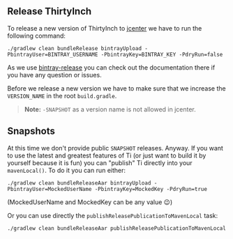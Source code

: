 ## Release ThirtyInch

To release a new version of ThirtyInch to [jcenter](https://jcenter.bintray.com) we have to run the following command:
```
./gradlew clean bundleRelease bintrayUpload -PbintrayUser=BINTRAY_USERNAME -PbintrayKey=BINTRAY_KEY -PdryRun=false
```
As we use [bintray-release](https://github.com/novoda/bintray-release) you can check out the documentation there if you have any question or issues.

Before we release a new version we have to make sure that we increase the `VERSION_NAME` in the root `build.gradle`.

> **Note:** `-SNAPSHOT` as a version name is not allowed in jcenter.

## Snapshots
At this time we don't provide public `SNAPSHOT` releases.
Anyway. If you want to use the latest and greatest features of Ti (or just want to build it by yourself because it is fun) you can "publish" Ti directly into your `mavenLocal()`. To do it you can run either:
```
./gradlew clean bundleReleaseAar bintrayUpload -PbintrayUser=MockedUserName -PbintrayKey=MockedKey -PdryRun=true
```
(MockedUserName and MockedKey can be any value 😉)

Or you can use directly the `publishReleasePublicationToMavenLocal` task:
```
./gradlew clean bundleReleaseAar publishReleasePublicationToMavenLocal
```
